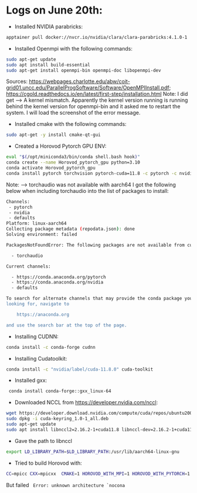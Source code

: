 Logs on June 20th:
==============================

* Installed NVIDIA parabricks:
```bash
apptainer pull docker://nvcr.io/nvidia/clara/clara-parabricks:4.1.0-1
```
* Installed Openmpi with the following commands:
```bash
sudo apt-get update
sudo apt install build-essential
sudo apt-get install openmpi-bin openmpi-doc libopenmpi-dev
```
Sources: https://webpages.charlotte.edu/abw/coit-grid01.uncc.edu/ParallelProgSoftware/Software/OpenMPIInstall.pdf; https://cgold.readthedocs.io/en/latest/first-step/installation.html
Note: I did get --> A kernel mismatch. Apparently the kernel version running is running behind the kernel version for openmpi-bin and it asked me to restart the system. I will load the screenshot of the error message.

* Installed cmake with the following commands:
```bash
sudo apt-get -y install cmake-qt-gui
```

* Created a Horovod Pytorch GPU ENV:
```bash
eval "$(/opt/miniconda3/bin/conda shell.bash hook)"
conda create --name Horovod_pytorch_gpu python=3.10
conda activate Horovod_pytorch_gpu
conda install pytorch torchvision pytorch-cuda=11.8 -c pytorch -c nvidia
```
Note: --> torchaudio was not available with aarch64 I got the following below when including torchaudio into the list of packages to install:

```bash
Channels:
 - pytorch
 - nvidia
 - defaults
Platform: linux-aarch64
Collecting package metadata (repodata.json): done
Solving environment: failed

PackagesNotFoundError: The following packages are not available from current channels:

  - torchaudio

Current channels:

  - https://conda.anaconda.org/pytorch
  - https://conda.anaconda.org/nvidia
  - defaults

To search for alternate channels that may provide the conda package you're
looking for, navigate to

    https://anaconda.org

and use the search bar at the top of the page.
```
* Installing CUDNN:
  
```bash
conda install -c conda-forge cudnn
```

* Installing Cudatoolkit:

```bash
conda install -c "nvidia/label/cuda-11.8.0" cuda-toolkit 
```

* Installed gxx:
```bash
 conda install conda-forge::gxx_linux-64
```

* Downloaded NCCL from https://developer.nvidia.com/nccl:
```bash
wget https://developer.download.nvidia.com/compute/cuda/repos/ubuntu2004/sbsa/cuda-keyring_1.0-1_all.deb
sudo dpkg -i cuda-keyring_1.0-1_all.deb
sudo apt-get update
sudo apt install libnccl2=2.16.2-1+cuda11.8 libnccl-dev=2.16.2-1+cuda11.8 
```

* Gave the path to libnccl

```bash
export LD_LIBRARY_PATH=$LD_LIBRARY_PATH:/usr/lib/aarch64-linux-gnu
```

* Tried to build Horovod with:

```bash
CC=mpicc CXX=mpicxx  CMAKE=1 HOROVOD_WITH_MPI=1 HOROVOD_WITH_PYTORCH=1 HOROVOD_GPU_ALLREDUCE=MPI HOROVOD_GPU_OPERATIONS=NCCL   pip install --no-cache-dir  horovod[pytorch]

```

But failed ``` Error: unknown architecture `nocona```




